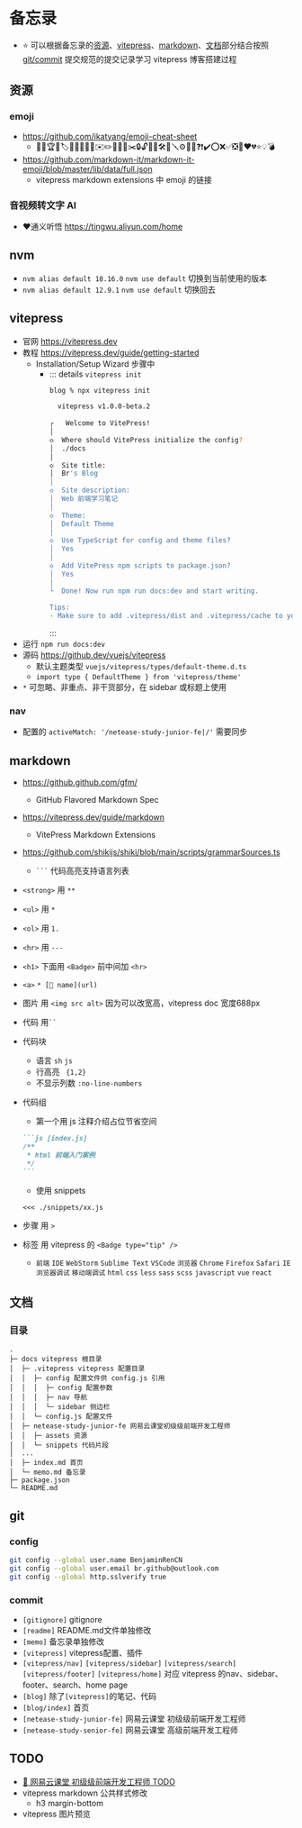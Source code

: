 # 备忘录

* ⭐ 可以根据备忘录的[资源](#资源)、[vitepress](#vitepress)、[markdown](#markdown)、[文档](#文档)部分结合按照 [git/commit](#commit) 提交规范的提交记录学习 vitepress 博客搭建过程

## 资源

### emoji

* https://github.com/ikatyang/emoji-cheat-sheet
  * 🚀🎉🏆🔖🏷📔📗📙📘📓✉️✏️📅📎📌✂️🔒🔓🔑🔨🛠🔧🪛⚙️🔗🚫❓❗✔️⭕❌✅❎🚩❤️💔⭐💡💣
* https://github.com/markdown-it/markdown-it-emoji/blob/master/lib/data/full.json
  * vitepress markdown extensions 中 emoji 的链接

### 音视频转文字 AI

* ❤️通义听悟 https://tingwu.aliyun.com/home

## nvm

* `nvm alias default 18.16.0` `nvm use default` 切换到当前使用的版本
* `nvm alias default 12.9.1` `nvm use default` 切换回去

## vitepress

* 官网 https://vitepress.dev
* 教程 https://vitepress.dev/guide/getting-started
  * Installation/Setup Wizard 步骤中
    * ::: details `vitepress init`
      ```sh {1,9,11,14,17,20,23,28}
      blog % npx vitepress init

        vitepress v1.0.0-beta.2
        
      ┌   Welcome to VitePress!
      │
      ◇  Where should VitePress initialize the config?
      │  ./docs
      │
      ◇  Site title:
      │  Br's Blog
      │
      ◇  Site description:
      │  Web 前端学习笔记
      │
      ◇  Theme:
      │  Default Theme
      │
      ◇  Use TypeScript for config and theme files?
      │  Yes
      │
      ◇  Add VitePress npm scripts to package.json?
      │  Yes
      │
      └  Done! Now run npm run docs:dev and start writing.
        
      Tips:
      - Make sure to add .vitepress/dist and .vitepress/cache to your .gitignore file.
      ```
      :::
* 运行 `npm run docs:dev`
* 源码 https://github.dev/vuejs/vitepress
  * 默认主题类型 `vuejs/vitepress/types/default-theme.d.ts`
  * `import type { DefaultTheme } from 'vitepress/theme'`
* `*` 可忽略、非重点、非干货部分，在 sidebar 或标题上使用

### nav

* 配置的 `activeMatch: '/netease-study-junior-fe|/'` 需要同步

## markdown

* https://github.github.com/gfm/
  * GitHub Flavored Markdown Spec
* https://vitepress.dev/guide/markdown
  * VitePress Markdown Extensions
* https://github.com/shikijs/shiki/blob/main/scripts/grammarSources.ts
  * `` ``` `` 代码高亮支持语言列表
* `<strong>` 用 `**`
* `<ul>` 用 `*`
* `<ol>` 用 `1.`
* `<hr>` 用 `---`
* `<h1>` 下面用 `<Badge>` 前中间加 `<hr>`
* `<a>` `* [📎 name](url)`
* 图片 用 `<img src alt>` 因为可以改宽高，vitepress doc 宽度688px
* 代码 用<code>``</code>
* 代码块
  * 语言 `sh` `js`
  * 行高亮 ` {1,2}`
  * 不显示列数 `:no-line-numbers`
* 代码组
  * 第一个用 js 注释介绍占位节省空间
  ````md
  ```js [index.js]
  /**
   * html 前端入门案例
   */
  ```
  ````
  * 使用 snippets
  ```
  <<< ./snippets/xx.js
  ```

* 步骤 用 `>`
* 标签 用 vitepress 的 `<Badge type="tip" />`
  * `前端` `IDE` `WebStorm` `Sublime Text` `VSCode` `浏览器` `Chrome` `Firefox` `Safari` `IE` `浏览器调试` `移动端调试` `html` `css` `less` `sass` `scss` `javascript` `vue` `react`

## 文档

### 目录

```:no-line-numbers
.
├─ docs vitepress 根目录
│  ├─ .vitepress vitepress 配置目录
│  │  ├─ config 配置文件供 config.js 引用
│  │  │  ├─ config 配置参数
│  │  │  ├─ nav 导航
│  │  │  └─ sidebar 侧边栏
│  │  └─ config.js 配置文件
│  ├─ netease-study-junior-fe 网易云课堂初级级前端开发工程师
│  │  ├─ assets 资源
│  │  └─ snippets 代码片段
│  ...
│  ├─ index.md 首页
│  └─ memo.md 备忘录
├─ package.json
└─ README.md
```

## git

### config

```sh
git config --global user.name BenjaminRenCN
git config --global user.email br.github@outlook.com
git config --global http.sslverify true
```

### commit

* `[gitignore]` gitignore
* `[readme]` README.md文件单独修改
* `[memo]` 备忘录单独修改
* `[vitepress]` vitepress配置、插件
* `[vitepress/nav]` `[vitepress/sidebar]` `[vitepress/search]` `[vitepress/footer]` `[vitepress/home]` 对应 vitepress 的nav、sidebar、footer、search、home page
* `[blog]` 除了`[vitepress]`的笔记、代码
* `[blog/index]` 首页
* `[netease-study-junior-fe]` 网易云课堂 初级级前端开发工程师
* `[netease-study-senior-fe]` 网易云课堂 高级前端开发工程师

## TODO

* [📎 网易云课堂 初级级前端开发工程师 TODO](./netease-study-junior-fe/index#todo)
* vitepress markdown 公共样式修改
  * h3 margin-bottom
* vitepress 图片预览